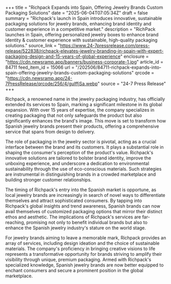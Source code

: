 +++
title = "Richpack Expands into Spain, Offering Jewelry Brands Custom Packaging Solutions"
date = "2025-06-04T07:05:34Z"
draft = false
summary = "Richpack's launch in Spain introduces innovative, sustainable packaging solutions for jewelry brands, enhancing brand identity and customer experience in a competitive market."
description = "RichPack launches in Spain, offering personalized jewelry boxes to enhance brand identity & customer experience with sustainable, high-quality packaging solutions."
source_link = "https://www.24-7pressrelease.com/press-release/522838/richpack-elevates-jewelry-branding-in-spain-with-expert-packaging-design-and-15-years-of-global-experience"
enclosure = "https://cdn.newsramp.app/banners/business-corporate-1.jpg"
article_id = 84711
feed_item_id = 15066
url = "/202506/84711-richpack-expands-into-spain-offering-jewelry-brands-custom-packaging-solutions"
qrcode = "https://cdn.newsramp.app/24-7PressRelease/qrcode/256/4/gulffjSa.webp"
source = "24-7 Press Release"
+++

<p>Richpack, a renowned name in the jewelry packaging industry, has officially extended its services to Spain, marking a significant milestone in its global expansion. With over 15 years of expertise, the company specializes in creating packaging that not only safeguards the product but also significantly enhances the brand's image. This move is set to transform how Spanish jewelry brands present their products, offering a comprehensive service that spans from design to delivery.</p><p>The role of packaging in the jewelry sector is pivotal, acting as a crucial interface between the brand and its customers. It plays a substantial role in shaping the consumer's perception of the product's value. Richpack's innovative solutions are tailored to bolster brand identity, improve the unboxing experience, and underscore a dedication to environmental sustainability through the use of eco-conscious materials. Such strategies are instrumental in distinguishing brands in a crowded marketplace and building stronger customer relationships.</p><p>The timing of Richpack's entry into the Spanish market is opportune, as local jewelry brands are increasingly in search of novel ways to differentiate themselves and attract sophisticated consumers. By tapping into Richpack's global insights and trend awareness, Spanish brands can now avail themselves of customized packaging options that mirror their distinct ethos and aesthetic. The implications of Richpack's services are far-reaching, promising not only to benefit individual brands but also to enhance the Spanish jewelry industry's stature on the world stage.</p><p>For jewelry brands aiming to leave a memorable mark, Richpack provides an array of services, including design ideation and the choice of sustainable materials. The company's proficiency in bringing creative visions to life represents a transformative opportunity for brands striving to amplify their visibility through unique, premium packaging. Armed with Richpack's specialized knowledge, Spanish jewelry brands are now better equipped to enchant consumers and secure a prominent position in the global marketplace.</p>